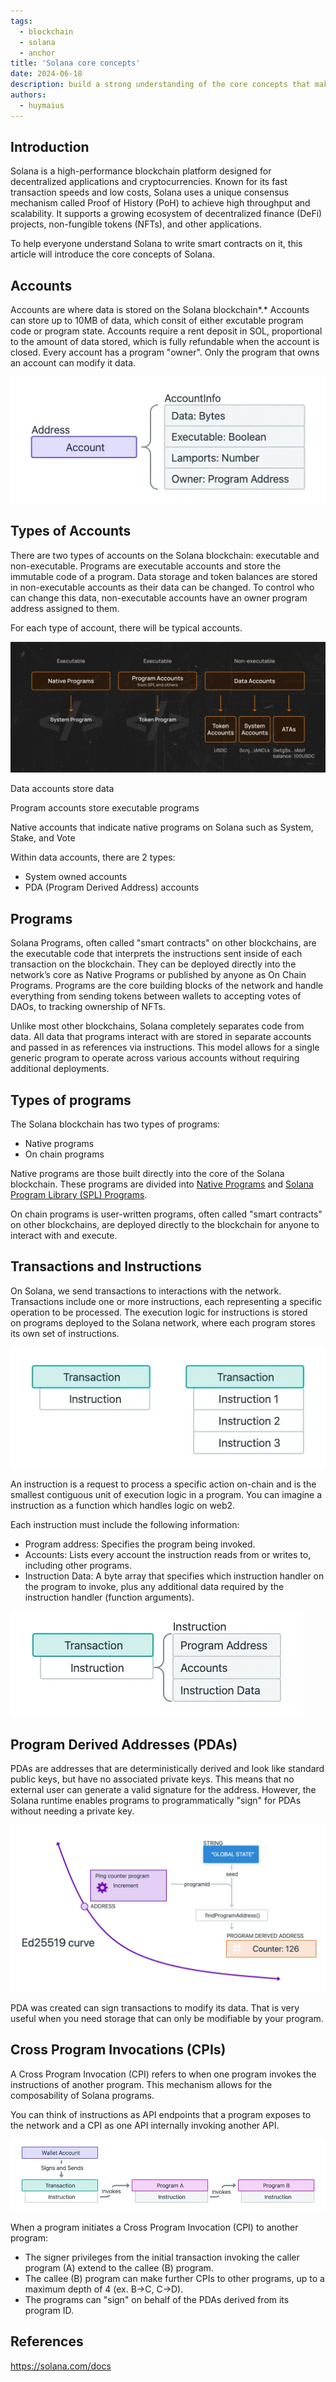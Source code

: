 ```yaml
---
tags:
  - blockchain
  - solana
  - anchor
title: 'Solana core concepts'
date: 2024-06-18
description: build a strong understanding of the core concepts that make Solana different from other blockchains.
authors:
  - huymaius
---
```


## Introduction

Solana is a high-performance blockchain platform designed for decentralized applications and cryptocurrencies. Known for its fast transaction speeds and low costs, Solana uses a unique consensus mechanism called Proof of History (PoH) to achieve high throughput and scalability. It supports a growing ecosystem of decentralized finance (DeFi) projects, non-fungible tokens (NFTs), and other applications.

To help everyone understand Solana to write smart contracts on it, this article will introduce the core concepts of Solana.

## Accounts

Accounts are where data is stored on the Solana blockchain*.* Accounts can store up to 10MB of data, which consit of either excutable program code or program state. Accounts require a rent deposit in SOL, proportional to the amount of data stored, which is fully refundable when the account is closed. Every account has a program "owner". Only the program that owns an account can modify it data.

![](assets/solana-core-concepts-1.webp)

## Types of Accounts

There are two types of accounts on the Solana blockchain: executable and non-executable. Programs are executable accounts and store the immutable code of a program. Data storage and token balances are stored in non-executable accounts as their data can be changed. To control who can change this data, non-executable accounts have an owner program address assigned to them.

For each type of account, there will be typical accounts.

![](assets/solana-core-concepts-2.webp)

Data accounts store data

Program accounts store executable programs

Native accounts that indicate native programs on Solana such as System, Stake, and Vote

Within data accounts, there are 2 types:

- System owned accounts
- PDA (Program Derived Address) accounts

## Programs

Solana Programs, often called "smart contracts" on other blockchains, are the executable code that interprets the instructions sent inside of each transaction on the blockchain. They can be deployed directly into the network’s core as Native Programs or published by anyone as On Chain Programs. Programs are the core building blocks of the network and handle everything from sending tokens between wallets to accepting votes of DAOs, to tracking ownership of NFTs.

Unlike most other blockchains, Solana completely separates code from data. All data that programs interact with are stored in separate accounts and passed in as references via instructions. This model allows for a single generic program to operate across various accounts without requiring additional deployments.

## Types of programs

The Solana blockchain has two types of programs:

- Native programs
- On chain programs

Native programs are those built directly into the core of the Solana blockchain. These programs are divided into [Native Programs](https://docs.solana.com/developing/runtime-facilities/programs#bpf-loader) and [Solana Program Library (SPL) Programs](https://spl.solana.com/).

On chain programs is user-written programs, often called "smart contracts" on other blockchains, are deployed directly to the blockchain for anyone to interact with and execute.

## Transactions and Instructions

On Solana, we send transactions to interactions with the network. Transactions include one or more instructions, each representing a specific operation to be processed. The execution logic for instructions is stored on programs deployed to the Solana network, where each program stores its own set of instructions.

![](assets/solana-core-concepts-3.webp)

An instruction is a request to process a specific action on-chain and is the smallest contiguous unit of execution logic in a program. You can imagine a instruction as a function which handles logic on web2.

Each instruction must include the following information:

- Program address: Specifies the program being invoked.
- Accounts: Lists every account the instruction reads from or writes to, including other programs.
- Instruction Data: A byte array that specifies which instruction handler on the program to invoke, plus any additional data required by the instruction handler (function arguments).

![](assets/solana-core-concepts-4.webp)

## Program Derived Addresses (PDAs)

PDAs are addresses that are deterministically derived and look like standard public keys, but have no associated private keys. This means that no external user can generate a valid signature for the address. However, the Solana runtime enables programs to programmatically "sign" for PDAs without needing a private key.

![](assets/solana-core-concepts-5.webp)

PDA was created can sign transactions to modify its data. That is very useful when you need storage that can only be modifiable by your program.

## Cross Program Invocations (CPIs)

A Cross Program Invocation (CPI) refers to when one program invokes the instructions of another program. This mechanism allows for the composability of Solana programs.

You can think of instructions as API endpoints that a program exposes to the network and a CPI as one API internally invoking another API.

![](assets/solana-core-concepts-6.webp)

When a program initiates a Cross Program Invocation (CPI) to another program:

- The signer privileges from the initial transaction invoking the caller program (A) extend to the callee (B) program.
- The callee (B) program can make further CPIs to other programs, up to a maximum depth of 4 (ex. B->C, C->D).
- The programs can "sign" on behalf of the PDAs derived from its program ID.

## References

https://solana.com/docs
